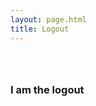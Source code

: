 ```yaml
---
layout: page.html
title: Logout
---
```


<!-- Maintenance Page Start -->

<div class="main home" role="main">
  <div class="section main-menu">
    <div class="row">
      <div class="small-12 columns">
        <div style="padding: 2em 0;">
        <h3>I am the logout <page class=""></page></h3>
        </div>
      </div>
    </div>
  </div>
</div>

<script>
if (location.search.substring(1) === 'success=true') {
  window.opener.localStorage.removeItem('userToken');
  window.opener.location.reload();
  window.close();
} 
</script>

<!-- Maintenance Page End -->